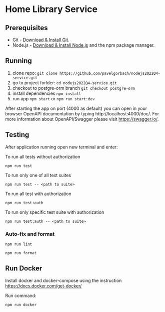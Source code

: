 # Home Library Service

## Prerequisites

- Git - [Download & Install Git](https://git-scm.com/downloads).
- Node.js - [Download & Install Node.js](https://nodejs.org/en/download/) and the npm package manager.

## Running 
1. clone repo: `git clone https://github.com/pavelgorbach/nodejs2022Q4-service.git`
2. go to project forlder: `cd nodejs2022Q4-service.git`
3. checkout to postgre-orm branch `git checkout postgre-orm`
4. install dependencies `npm install`
5. run app `npm start` or `npm run start:dev`

After starting the app on port (4000 as default) you can open
in your browser OpenAPI documentation by typing http://localhost:4000/doc/.
For more information about OpenAPI/Swagger please visit https://swagger.io/.

## Testing

After application running open new terminal and enter:

To run all tests without authorization

```
npm run test
```

To run only one of all test suites

```
npm run test -- <path to suite>
```

To run all test with authorization

```
npm run test:auth
```

To run only specific test suite with authorization

```
npm run test:auth -- <path to suite>
```

### Auto-fix and format

```
npm run lint
```

```
npm run format
```

## Run Docker

Install docker and docker-compose using the instruction https://docs.docker.com/get-docker/

Run command:

```
npm run docker
```